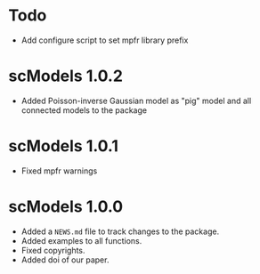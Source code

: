 # Todo

* Add configure script to set mpfr library prefix

# scModels 1.0.2
* Added Poisson-inverse Gaussian model as "pig" model and all connected models to the package

# scModels 1.0.1

* Fixed mpfr warnings


# scModels 1.0.0

* Added a `NEWS.md` file to track changes to the package.
* Added examples to all functions.
* Fixed copyrights.
* Added doi of our paper.

